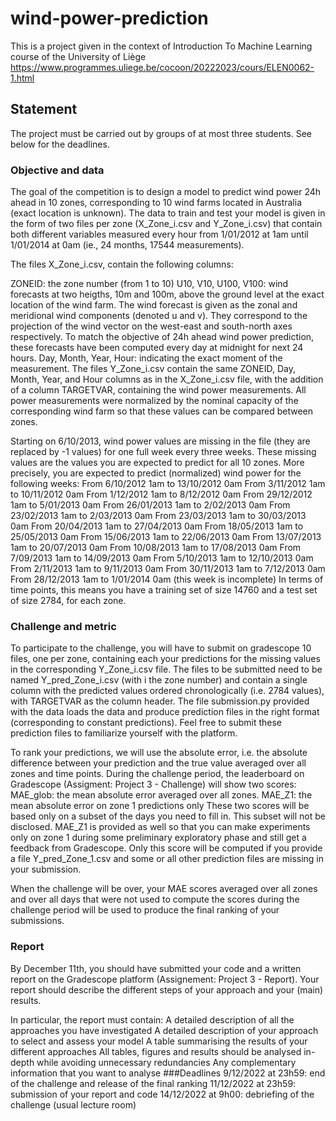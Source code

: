 # wind-power-prediction

This is a project given in the context of Introduction To Machine Learning course of the University of Liège 
https://www.programmes.uliege.be/cocoon/20222023/cours/ELEN0062-1.html
## Statement

The project must be carried out by groups of at most three students. See below for the deadlines.
### Objective and data
The goal of the competition is to design a model to predict wind power 24h ahead in 10 zones, corresponding to 10 wind farms located in Australia (exact location is unknown). The data to train and test your model is given in the form of two files per zone (X_Zone_i.csv and Y_Zone_i.csv) that contain both different variables measured every hour from 1/01/2012 at 1am until 1/01/2014 at 0am (ie., 24 months, 17544 measurements).

The files X_Zone_i.csv, contain the following columns:

ZONEID: the zone number (from 1 to 10)
U10, V10, U100, V100: wind forecasts at two heigths, 10m and 100m, above the ground level at the exact location of the wind farm. The wind forecast is given as the zonal and meridional wind components (denoted u and v). They correspond to the projection of the wind vector on the west-east and south-north axes respectively. To match the objective of 24h ahead wind power prediction, these forecasts have been computed every day at midnight for next 24 hours.
Day, Month, Year, Hour: indicating the exact moment of the measurement.
The files Y_Zone_i.csv contain the same ZONEID, Day, Month, Year, and Hour columns as in the X_Zone_i.csv file, with the addition of a column TARGETVAR, containing the wind power measurements. All power measurements were normalized by the nominal capacity of the corresponding wind farm so that these values can be compared between zones.

Starting on 6/10/2013, wind power values are missing in the file (they are replaced by -1 values) for one full week every three weeks. These missing values are the values you are expected to predict for all 10 zones. More precisely, you are expected to predict (normalized) wind power for the following weeks:
From 6/10/2012 1am to 13/10/2012 0am
From 3/11/2012 1am to 10/11/2012 0am
From 1/12/2012 1am to 8/12/2012 0am
From 29/12/2012 1am to 5/01/2013 0am
From 26/01/2013 1am to 2/02/2013 0am
From 23/02/2013 1am to 2/03/2013 0am
From 23/03/2013 1am to 30/03/2013 0am
From 20/04/2013 1am to 27/04/2013 0am
From 18/05/2013 1am to 25/05/2013 0am
From 15/06/2013 1am to 22/06/2013 0am
From 13/07/2013 1am to 20/07/2013 0am
From 10/08/2013 1am to 17/08/2013 0am
From 7/09/2013 1am to 14/09/2013 0am
From 5/10/2013 1am to 12/10/2013 0am
From 2/11/2013 1am to 9/11/2013 0am
From 30/11/2013 1am to 7/12/2013 0am
From 28/12/2013 1am to 1/01/2014 0am (this week is incomplete)
In terms of time points, this means you have a training set of size 14760 and a test set of size 2784, for each zone.

### Challenge and metric
To participate to the challenge, you will have to submit on gradescope 10 files, one per zone, containing each your predictions for the missing values in the corresponding Y_Zone_i.csv file. The files to be submitted need to be named Y_pred_Zone_i.csv (with i the zone number) and contain a single column with the predicted values ordered chronologically (i.e. 2784 values), with TARGETVAR as the column header. The file submission.py provided with the data loads the data and produce prediction files in the right format (corresponding to constant predictions). Feel free to submit these prediction files to familiarize yourself with the platform.

To rank your predictions, we will use the absolute error, i.e. the absolute difference between your prediction and the true value averaged over all zones and time points. During the challenge period, the leaderboard on Gradescope (Assigment: Project 3 - Challenge) will show two scores:
MAE_glob: the mean absolute error averaged over all zones.
MAE_Z1: the mean absolute error on zone 1 predictions only
These two scores will be based only on a subset of the days you need to fill in. This subset will not be disclosed. MAE_Z1 is provided as well so that you can make experiments only on zone 1 during some preliminary exploratory phase and still get a feedback from Gradescope. Only this score will be computed if you provide a file Y_pred_Zone_1.csv and some or all other prediction files are missing in your submission.

When the challenge will be over, your MAE scores averaged over all zones and over all days that were not used to compute the scores during the challenge period will be used to produce the final ranking of your submissions.

### Report
By December 11th, you should have submitted your code and a written report on the Gradescope platform (Assignement: Project 3 - Report). Your report should describe the different steps of your approach and your (main) results.

In particular, the report must contain:
A detailed description of all the approaches you have investigated
A detailed description of your approach to select and assess your model
A table summarising the results of your different approaches
All tables, figures and results should be analysed in-depth while avoiding unnecessary redundancies
Any complementary information that you want to analyse
###Deadlines
9/12/2022 at 23h59: end of the challenge and release of the final ranking
11/12/2022 at 23h59: submission of your report and code
14/12/2022 at 9h00: debriefing of the challenge (usual lecture room)
